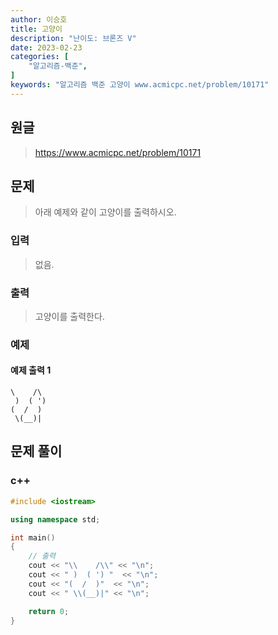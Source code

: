 ```yaml
---
author: 이승호
title: 고양이
description: "난이도: 브론즈 V"
date: 2023-02-23
categories: [
    "알고리즘-백준",
]
keywords: "알고리즘 백준 고양이 www.acmicpc.net/problem/10171"
---
```


## 원글
> https://www.acmicpc.net/problem/10171

## 문제

> 아래 예제와 같이 고양이를 출력하시오.

### 입력

> 없음.

### 출력

> 고양이를 출력한다.

### 예제

#### 예제 출력 1

```
\    /\
 )  ( ')
(  /  )
 \(__)|
```

## 문제 풀이

### c++
```c++
#include <iostream>

using namespace std;

int main()
{
    // 출력
    cout << "\\    /\\" << "\n";
    cout << " )  ( ') "  << "\n";
    cout << "(  /  )"  << "\n";
    cout << " \\(__)|" << "\n";

    return 0;
}
```